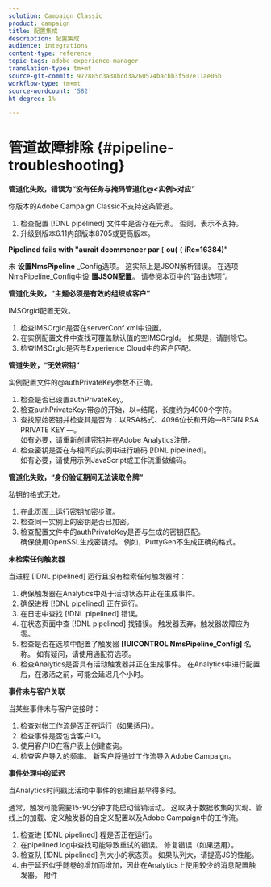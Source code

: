 ```yaml
---
solution: Campaign Classic
product: campaign
title: 配置集成
description: 配置集成
audience: integrations
content-type: reference
topic-tags: adobe-experience-manager
translation-type: tm+mt
source-git-commit: 972885c3a38bcd3a260574bacbb3f507e11ae05b
workflow-type: tm+mt
source-wordcount: '582'
ht-degree: 1%

---
```



# 管道故障排除 {#pipeline-troubleshooting}

**管道化失败，错误为“没有任务与掩码管道化@&lt;实例>对应”**

你版本的Adobe Campaign Classic不支持这条管道。

1. 检查配置 [!DNL pipelined] 文件中是否存在元素。 否则，表示不支持。
1. 升级到版本6.11内部版本8705或更高版本。

**Pipelined fails with &quot;aurait dcommencer par `[` ou( `{` iRc=16384)&quot;**

未 **设置NmsPipeline** _Config选项。 这实际上是JSON解析错误。
在选项NmsPipeline_Config中设 **置JSON配置**。 请参阅本页中的“路由选项”。

**管道化失败，“主题必须是有效的组织或客户”**

IMSOrgid配置无效。

1. 检查IMSOrgId是否在serverConf.xml中设置。
1. 在实例配置文件中查找可覆盖默认值的空IMSOrgId。 如果是，请删除它。
1. 检查IMSOrgId是否与Experience Cloud中的客户匹配。

**管道失败，“无效密钥”**

实例配置文件的@authPrivateKey参数不正确。

1. 检查是否已设置authPrivateKey。
1. 检查authPrivateKey:带@的开始，以=结尾，长度约为4000个字符。
1. 查找原始密钥并检查其是否为：以RSA格式、4096位长和开始—BEGIN RSA PRIVATE KEY —。
   <br> 如有必要，请重新创建密钥并在Adobe Analytics注册。
1. 检查密钥是否在与相同的实例中进行编码 [!DNL pipelined]。 <br>如有必要，请使用示例JavaScript或工作流重做编码。

**管道化失败，“身份验证期间无法读取令牌”**

私钥的格式无效。

1. 在此页面上运行密钥加密步骤。
1. 检查同一实例上的密钥是否已加密。
1. 检查配置文件中的authPrivateKey是否与生成的密钥匹配。 <br>确保使用OpenSSL生成密钥对。 例如，PuttyGen不生成正确的格式。

**未检索任何触发器**

当进程 [!DNL pipelined] 运行且没有检索任何触发器时：

1. 确保触发器在Analytics中处于活动状态并正在生成事件。
1. 确保进程 [!DNL pipelined] 正在运行。
1. 在日志中查找 [!DNL pipelined] 错误。
1. 在状态页面中查 [!DNL pipelined] 找错误。 触发器丢弃，触发器故障应为零。
1. 检查是否在选项中配置了触发器 **[!UICONTROL NmsPipeline_Config]** 名称。 如有疑问，请使用通配符选项。
1. 检查Analytics是否具有活动触发器并正在生成事件。 在Analytics中进行配置后，在激活之前，可能会延迟几个小时。

**事件未与客户关联**

当某些事件未与客户链接时：

1. 检查对帐工作流是否正在运行（如果适用）。
1. 检查事件是否包含客户ID。
1. 使用客户ID在客户表上创建查询。
1. 检查客户导入的频率。 新客户将通过工作流导入Adobe Campaign。

**事件处理中的延迟**

当Analytics时间戳比活动中事件的创建日期早得多时。

通常，触发可能需要15-90分钟才能启动营销活动。 这取决于数据收集的实现、管线上的加载、定义触发器的自定义配置以及Adobe Campaign中的工作流。

1. 检查进 [!DNL pipelined] 程是否正在运行。
1. 在pipelined.log中查找可能导致重试的错误。 修复错误（如果适用）。
1. 检查队 [!DNL pipelined] 列大小的状态页。 如果队列大，请提高JS的性能。
1. 由于延迟似乎随卷的增加而增加，因此在Analytics上使用较少的消息配置触发器。
附件
